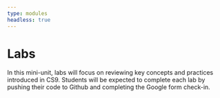 ```yaml
---
type: modules
headless: true
---
```


# Labs

In this mini-unit, labs will focus on reviewing key concepts and practices introduced in CS9. Students will be expected to complete each lab by pushing their code to Github and completing the Google form check-in. 

